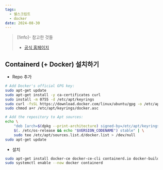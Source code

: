 ```yaml
---
tags:
  - 쉘스크립트
  - docker
date: 2024-08-30
---
```

> [!info]- 참고한 것들
> - [공식 홈페이지](https://docs.docker.com/engine/install/ubuntu/#install-using-the-repository)

## Containerd (+ Docker) 설치하기

- Repo 추가

```bash
# Add Docker's official GPG key:
sudo apt-get update
sudo apt-get install -y ca-certificates curl
sudo install -m 0755 -d /etc/apt/keyrings
sudo curl -fsSL https://download.docker.com/linux/ubuntu/gpg -o /etc/apt/keyrings/docker.asc
sudo chmod a+r /etc/apt/keyrings/docker.asc

# Add the repository to Apt sources:
echo \
	"deb [arch=$(dpkg --print-architecture) signed-by=/etc/apt/keyrings/docker.asc] https://download.docker.com/linux/ubuntu \
	$(. /etc/os-release && echo "$VERSION_CODENAME") stable" | \
	sudo tee /etc/apt/sources.list.d/docker.list > /dev/null
sudo apt-get update
```

- 설치

```bash
sudo apt-get install docker-ce docker-ce-cli containerd.io docker-buildx-plugin docker-compose-plugin
sudo systemctl enable --now docker containerd
```